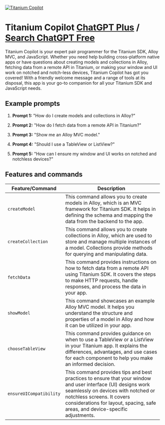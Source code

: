 
[![Titanium Copilot](https://files.oaiusercontent.com/file-A3eOAJX4d74G61ca7yNfuuJf?se=2123-10-17T00%3A22%3A43Z&sp=r&sv=2021-08-06&sr=b&rscc=max-age%3D31536000%2C%20immutable&rscd=attachment%3B%20filename%3D9bb80a65-7301-4c4e-a4a0-4411e007a093.png&sig=KwkGZvIXdnsh9ElY99IvNJ1EQbWvcKWdiEwuYRm5YX8%3D)](https://chat.openai.com/g/g-ZNwI6zmBi-titanium-copilot)

# Titanium Copilot [ChatGPT Plus](https://chat.openai.com/g/g-ZNwI6zmBi-titanium-copilot) / [Search ChatGPT Free](https://gptcall.net/index.html#/?search=Titanium%20Copilot)

Titanium Copilot is your expert pair programmer for the Titanium SDK, Alloy MVC, and JavaScript. Whether you need help building cross-platform native apps or have questions about creating models and collections in Alloy, fetching data from a remote API in Titanium, or making your window and UI work on notched and notch-less devices, Titanium Copilot has got you covered! With a friendly welcome message and a range of tools at its disposal, this app is your go-to companion for all your Titanium SDK and JavaScript needs.

## Example prompts

1. **Prompt 1:** "How do I create models and collections in Alloy?"

2. **Prompt 2:** "How do I fetch data from a remote API in Titanium?"

3. **Prompt 3:** "Show me an Alloy MVC model."

4. **Prompt 4:** "Should I use a TableView or ListView?"

5. **Prompt 5:** "How can I ensure my window and UI works on notched and notchless devices?"

## Features and commands

| Feature/Command | Description |
| --- | --- |
| `createModel` | This command allows you to create models in Alloy, which is an MVC framework for Titanium SDK. It helps in defining the schema and mapping the data from the backend to the app. |
| `createCollection` | This command allows you to create collections in Alloy, which are used to store and manage multiple instances of a model. Collections provide methods for querying and manipulating data. |
| `fetchData` | This command provides instructions on how to fetch data from a remote API using Titanium SDK. It covers the steps to make HTTP requests, handle responses, and process the data in your app. |
| `showModel` | This command showcases an example Alloy MVC model. It helps you understand the structure and properties of a model in Alloy and how it can be utilized in your app. |
| `chooseTableView` | This command provides guidance on when to use a TableView or a ListView in your Titanium app. It explains the differences, advantages, and use cases for each component to help you make an informed decision. |
| `ensureUICompatibility` | This command provides tips and best practices to ensure that your window and user interface (UI) designs work seamlessly on devices with notched or notchless screens. It covers considerations for layout, spacing, safe areas, and device-specific adjustments. |


